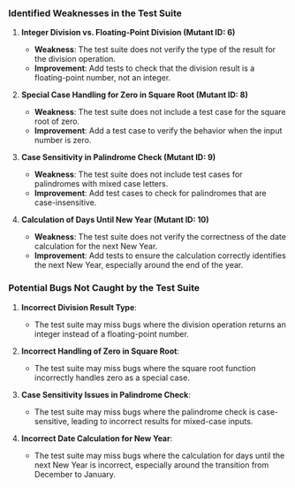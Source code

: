 ### Identified Weaknesses in the Test Suite

1. **Integer Division vs. Floating-Point Division (Mutant ID: 6)**
   - **Weakness**: The test suite does not verify the type of the result for the division operation.
   - **Improvement**: Add tests to check that the division result is a floating-point number, not an integer.

2. **Special Case Handling for Zero in Square Root (Mutant ID: 8)**
   - **Weakness**: The test suite does not include a test case for the square root of zero.
   - **Improvement**: Add a test case to verify the behavior when the input number is zero.

3. **Case Sensitivity in Palindrome Check (Mutant ID: 9)**
   - **Weakness**: The test suite does not include test cases for palindromes with mixed case letters.
   - **Improvement**: Add test cases to check for palindromes that are case-insensitive.

4. **Calculation of Days Until New Year (Mutant ID: 10)**
   - **Weakness**: The test suite does not verify the correctness of the date calculation for the next New Year.
   - **Improvement**: Add tests to ensure the calculation correctly identifies the next New Year, especially around the end of the year.

### Potential Bugs Not Caught by the Test Suite

1. **Incorrect Division Result Type**:
   - The test suite may miss bugs where the division operation returns an integer instead of a floating-point number.

2. **Incorrect Handling of Zero in Square Root**:
   - The test suite may miss bugs where the square root function incorrectly handles zero as a special case.

3. **Case Sensitivity Issues in Palindrome Check**:
   - The test suite may miss bugs where the palindrome check is case-sensitive, leading to incorrect results for mixed-case inputs.

4. **Incorrect Date Calculation for New Year**:
   - The test suite may miss bugs where the calculation for days until the next New Year is incorrect, especially around the transition from December to January.